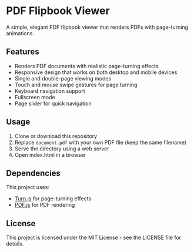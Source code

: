 # PDF Flipbook Viewer

A simple, elegant PDF flipbook viewer that renders PDFs with page-turning animations.

## Features

- Renders PDF documents with realistic page-turning effects
- Responsive design that works on both desktop and mobile devices
- Single and double-page viewing modes
- Touch and mouse swipe gestures for page turning
- Keyboard navigation support
- Fullscreen mode
- Page slider for quick navigation

## Usage

1. Clone or download this repository
2. Replace `document.pdf` with your own PDF file (keep the same filename)
3. Serve the directory using a web server
4. Open index.html in a browser

## Dependencies

This project uses:
- [Turn.js](https://www.turnjs.com/) for page-turning effects
- [PDF.js](https://mozilla.github.io/pdf.js/) for PDF rendering

## License

This project is licensed under the MIT License - see the LICENSE file for details.
